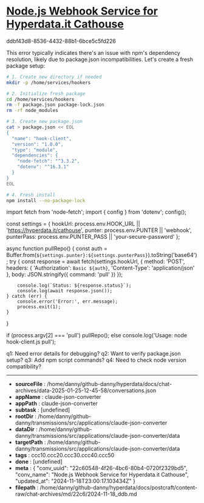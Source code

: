 # [Node.js Webhook Service for Hyperdata.it Cathouse](https://claude.ai/chat/22c60548-4f26-4bc6-80b4-0720f2329bd5)

ddbf43d8-8536-4432-88b1-6bce5c5fd226

 This error typically indicates there's an issue with npm's dependency resolution, likely due to package.json incompatibilities. Let's create a fresh package setup:

```bash
# 1. Create new directory if needed
mkdir -p /home/services/hookers

# 2. Initialize fresh package
cd /home/services/hookers
rm -f package.json package-lock.json
rm -rf node_modules

# 3. Create new package.json
cat > package.json << EOL
{
  "name": "hook-client",
  "version": "1.0.0",
  "type": "module",
  "dependencies": {
    "node-fetch": "^3.3.2",
    "dotenv": "^16.3.1"
  }
}
EOL

# 4. Fresh install
npm install --no-package-lock
```

<antArtifact identifier="hook-client" type="application/vnd.ant.code" language="javascript" title="Node.js Hook Client">
import fetch from 'node-fetch';
import { config } from 'dotenv';
config();

const settings = {
    hookUrl: process.env.HOOK_URL || 'https://hyperdata.it/cathouse',
    punter: process.env.PUNTER || 'webhook',
    punterPass: process.env.PUNTER_PASS || 'your-secure-password'
};

async function pullRepo() {
    const auth = Buffer.from(`${settings.punter}:${settings.punterPass}`).toString('base64');
    try {
        const response = await fetch(settings.hookUrl, {
            method: 'POST',
            headers: {
                'Authorization': `Basic ${auth}`,
                'Content-Type': 'application/json'
            },
            body: JSON.stringify({ command: 'pull' })
        });
        
        console.log(`Status: ${response.status}`);
        console.log(await response.json());
    } catch (err) {
        console.error('Error:', err.message);
        process.exit(1);
    }
}

if (process.argv[2] === 'pull') pullRepo();
else console.log('Usage: node hook-client.js pull');
</antArtifact>

q1: Need error details for debugging?
q2: Want to verify package.json setup?
q3: Add npm script commands?
q4: Need to check node version compatibility?

---

* **sourceFile** : /home/danny/github-danny/hyperdata/docs/chat-archives/data-2025-01-25-12-45-58/conversations.json
* **appName** : claude-json-converter
* **appPath** : claude-json-converter
* **subtask** : [undefined]
* **rootDir** : /home/danny/github-danny/transmissions/src/applications/claude-json-converter
* **dataDir** : /home/danny/github-danny/transmissions/src/applications/claude-json-converter/data
* **targetPath** : /home/danny/github-danny/transmissions/src/applications/claude-json-converter/data
* **tags** : ccc10.ccc20.ccc30.ccc40.ccc50
* **done** : [undefined]
* **meta** : {
  "conv_uuid": "22c60548-4f26-4bc6-80b4-0720f2329bd5",
  "conv_name": "Node.js Webhook Service for Hyperdata.it Cathouse",
  "updated_at": "2024-11-18T23:00:17.103434Z"
}
* **filepath** : /home/danny/github-danny/hyperdata/docs/postcraft/content-raw/chat-archives/md/22c6/2024-11-18_ddb.md